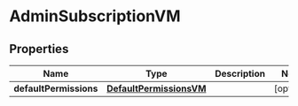 

# AdminSubscriptionVM


## Properties

| Name | Type | Description | Notes |
|------------ | ------------- | ------------- | -------------|
|**defaultPermissions** | [**DefaultPermissionsVM**](DefaultPermissionsVM.md) |  |  [optional] |



